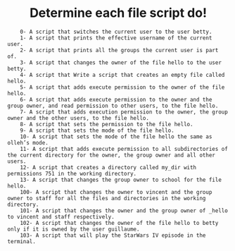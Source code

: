 <h1 align="center">Determine each file script do!</h1>

        0- A script that switches the current user to the user betty.
        1- A script that prints the effective username of the current user. 
        2- A script that prints all the groups the current user is part of.
        3- A script that changes the owner of the file hello to the user betty.
        4- A script that Write a script that creates an empty file called hello.
        5- A script that adds execute permission to the owner of the file hello.
        6- A script that adds execute permission to the owner and the group owner, and read permission to other users, to the file hello.
        7- A script that adds execution permission to the owner, the group owner and the other users, to the file hello.
        8- A script that sets the permission to the file hello.
        9- A script that sets the mode of the file hello.
        10- A script that sets the mode of the file hello the same as olleh’s mode.
        11- A script that adds execute permission to all subdirectories of the current directory for the owner, the group owner and all other users.
        12- A script that creates a directory called my_dir with permissions 751 in the working directory.
        13- A script that changes the group owner to school for the file hello.
        100- A script that changes the owner to vincent and the group owner to staff for all the files and directories in the working directory.
        101- A script that changes the owner and the group owner of _hello to vincent and staff respectively.
        102- A script that changes the owner of the file hello to betty only if it is owned by the user guillaume.
        103- A script that will play the StarWars IV episode in the terminal.
